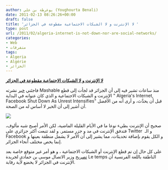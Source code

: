 ```yaml
---
author: يوغرطة بن علي (Youghourta Benali)
date: 2011-02-13 08:26:26+00:00
draft: false
title: 'لا الإنترنت و لا الشبكات الاجتماعية مقطوعة في الجزائر '
type: post
url: /2011/02/algeria-internet-is-not-down-nor-are-social-networks/
categories:
- Web
- متفرقات
tags:
- Algeria
- Algérie
- الجزائر
---
```


**[لا الإنترنت و لا الشبكات الاجتماعية مقطوعة في الجزائر](http://www.it-scoop.com/2011/02/algeria-internet-is-not-down-nor-are-social-networks/)**


فاجئني [خبر](http://mashable.com/2011/02/12/algeria-facebook-shutdown-2/) نشرته Mashable منذ ساعات تشير فيه إلى أن الجزائر قد لجأت إلى قطع الإنترنت و الشبكات الاجتماعية و الذي كان عنوانه في البداية " Algeria's Internet, Facebook Shut Down As Unrest Intensifies" قبل أن يحدَّث، و أرى أنه من الأفضل أن أشير إلى أن الخبر لا أساس له من الصحة.


[![](http://www.it-scoop.com/wp-content/uploads/2011/02/internet-algerie.jpg)
](http://www.it-scoop.com/2011/02/algeria-internet-is-not-down-nor-are-social-networks/)


صحيح أن الإنترنت بطيء نوعا ما في الأيام القليلة الماضية، لكن الأمر أصبح شبه مألوف، فتدفق الإنترنت في مد و جزر مستمر. و لقد تتبعت أكثر جزائري على Twitter  و الـ Facebook و الكل يقوم بإضافة تحديثات، مما يشير إلى أن الأمر لا يشمل منطقة بعينها و إنما يخص مختلف أنحاء الجزائر.

على كل حال إن تم قطع الإنترنت أو الشبكات الاجتماعية ، و هو أمر غير متوقع خاصة بعد [تصريح](http://www.letempsdz.com/content/view/52562/1/) وزير الاتصال موسى بن حمادي لجريدة Le temps الناطقة باللغة الفرنسية أن الإنترنت في الجزائر لا يخضع لأية رقابة.
